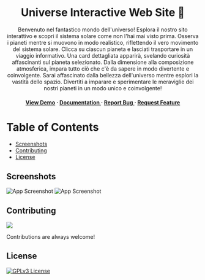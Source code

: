 <div align='center'>

<h1>Universe Interactive Web Site 🚀</h1>
<p>Benvenuto nel fantastico mondo dell'universo! Esplora il nostro sito interattivo e scopri il sistema solare come non l'hai mai visto prima. Osserva i pianeti mentre si muovono in modo realistico, riflettendo il vero movimento del sistema solare. Clicca su ciascun pianeta e lasciati trasportare in un viaggio informativo. Una card dettagliata apparirà, svelando curiosità affascinanti sul pianeta selezionato. Dalla dimensione alla composizione atmosferica, impara tutto ciò che c'è da sapere in modo divertente e coinvolgente. Sarai affascinato dalla bellezza dell'universo mentre esplori la vastità dello spazio. Divertiti a imparare e sperimentare le meraviglie dei nostri pianeti in un modo unico e coinvolgente!</p>

<h4> <a href=https://epicode-ccc.vercel.app/>View Demo</a> <span> · </span> <a href="https://github.com/AndreaMarangione/Epicode-CCC/blob/master/README.md"> Documentation </a> <span> · </span> <a href="https://github.com/AndreaMarangione/Epicode-CCC/issues"> Report Bug </a> <span> · </span> <a href="https://github.com/AndreaMarangione/Epicode-CCC/issues"> Request Feature </a> </h4>


</div>

# Table of Contents

- [Screenshots](#screenshots)
- [Contributing](#contributing)
- [License](#license)

## Screenshots  

![App Screenshot](https://raw.githubusercontent.com/giacomosx/Epicode-CCC/main/assets/screen/screen.png)
![App Screenshot](https://raw.githubusercontent.com/giacomosx/Epicode-CCC/main/assets/screen/screen2.png)

## Contributing

<a href="https://github.com/AndreaMarangione/Epicode-CCC/graphs/contributors"> <img src="https://contrib.rocks/image?repo=Louis3797/awesome-readme-template" /> </a>

Contributions are always welcome!


## License

[![GPLv3 License](https://img.shields.io/badge/License-GPL%20v3-yellow.svg)](https://choosealicense.com/licenses/gpl-3.0/)